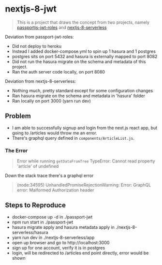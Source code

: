 # nextjs-8-jwt

> This is a project that draws the concept from two projects, namely  [passportjs-jwt-roles](https://github.com/hasura/graphql-engine/tree/master/community/boilerplates/auth-servers/passportjs-jwt-roles)  and  [nextjs-8-serverless](https://github.com/hasura/graphql-engine/tree/master/community/sample-apps/nextjs-8-serverless) 

Deviation from passport-jwt-roles: 
- Did not deploy to heroku
- Instead I added docker-compose.yml to spin up  1 hasura and 1 postgres
- postgres sits on port 5432 and hasura is externally mapped to port 8082
- Did not run the hasura migrate on the schema and metadata of this project.
- Ran the auth server code locally, on port 8080

Deviation from nextjs-8-serverless:
- Nothing much, pretty standard except for some configuration changes
- Ran hasura migrate on the schema and metadata in 'hasura' folder
- Ran locally on port 3000 (yarn run dev)

## Problem
- I am able to successfully signup and login from the next.js react app, but going to /articles would throw me an error.  
- There's graphql query defined in `components/ArticleList.js`. 

### The Error
> Error while running `getDataFromTree` TypeError: Cannot read property 'article' of undefined

Down the stack trace there's a graphql error 
> (node:34595) UnhandledPromiseRejectionWarning: Error: GraphQL error: Malformed Authorization header

## Steps to Reproduce

- docker-compose up -d in ./passport-jwt 
- npm run start in ./passport-jwt
- hasura migrate apply and hasura metadata apply in ./nextjs-8-serverless/hasura
- yarn run dev in ./nextjs-8-serverless/app
- open up browser and go to http://localhost:3000
- sign up for one account, verify it is in postgres
- login, will be redirected to /articles end point directly, error would be shown

